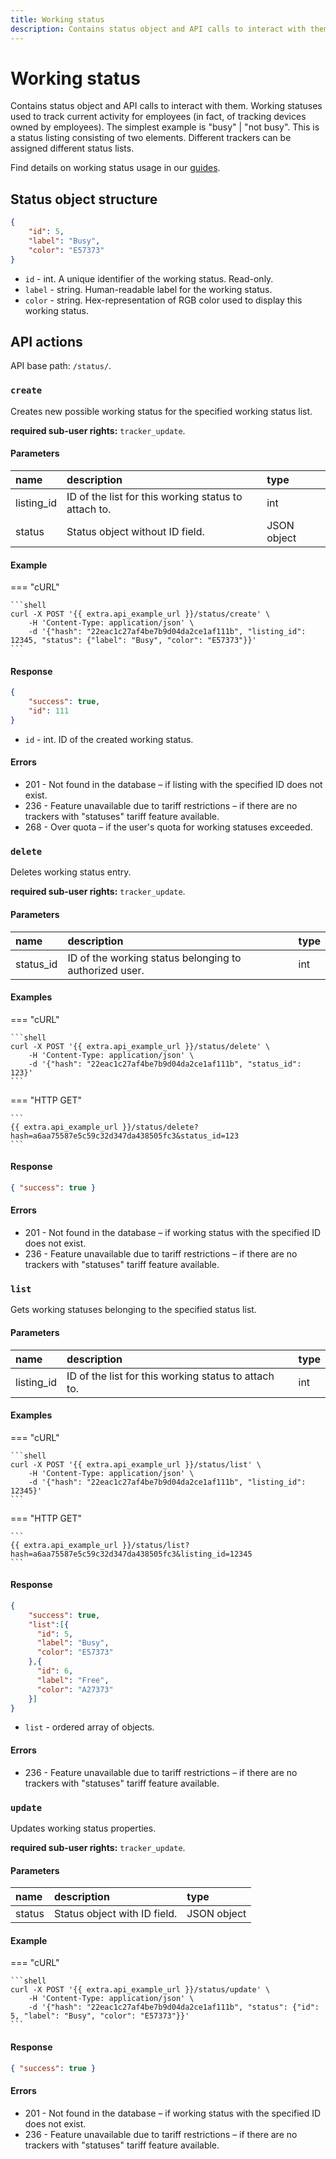 ```yaml
---
title: Working status
description: Contains status object and API calls to interact with them.
---
```


# Working status

Contains status object and API calls to interact with them. Working statuses used to track current activity for employees (in 
fact, of tracking devices owned by employees). The simplest example is "busy" | "not busy". This is a status listing 
consisting of two elements. Different trackers can be assigned different status lists.

Find details on working status usage in our [guides](../../../how-to/how-to-work-with-statuses.md).


## Status object structure

```json
{
    "id": 5,
    "label": "Busy",
    "color": "E57373"
}
```

* `id` - int. A unique identifier of the working status. Read-only.
* `label` - string. Human-readable label for the working status.
* `color` - string. Hex-representation of RGB color used to display this working status.


## API actions

API base path: `/status/`.

### `create`

Creates new possible working status for the specified working status list.

**required sub-user rights:** `tracker_update`.

#### Parameters

| name       | description                                          | type        |
|:-----------|:-----------------------------------------------------|:------------|
| listing_id | ID of the list for this working status to attach to. | int         |
| status     | Status object without ID field.                      | JSON object |

#### Example

=== "cURL"

    ```shell
    curl -X POST '{{ extra.api_example_url }}/status/create' \
        -H 'Content-Type: application/json' \
        -d '{"hash": "22eac1c27af4be7b9d04da2ce1af111b", "listing_id": 12345, "status": {"label": "Busy", "color": "E57373"}}'
    ```

#### Response

```json
{
    "success": true,
    "id": 111
}
```

* `id` - int. ID of the created working status.

#### Errors

* 201 - Not found in the database – if listing with the specified ID does not exist.
* 236 - Feature unavailable due to tariff restrictions – if there are no trackers with "statuses" tariff feature 
available.
* 268 - Over quota – if the user's quota for working statuses exceeded.


### `delete`

Deletes working status entry.

**required sub-user rights:** `tracker_update`.

#### Parameters

| name      | description                                            | type |
|:----------|:-------------------------------------------------------|:-----|
| status_id | ID of the working status belonging to authorized user. | int  |

#### Examples

=== "cURL"

    ```shell
    curl -X POST '{{ extra.api_example_url }}/status/delete' \
        -H 'Content-Type: application/json' \
        -d '{"hash": "22eac1c27af4be7b9d04da2ce1af111b", "status_id": 123}'
    ```

=== "HTTP GET"

    ```
    {{ extra.api_example_url }}/status/delete?hash=a6aa75587e5c59c32d347da438505fc3&status_id=123
    ```

#### Response

```json
{ "success": true }
```

#### Errors

* 201 - Not found in the database – if working status with the specified ID does not exist.
* 236 - Feature unavailable due to tariff restrictions – if there are no trackers with "statuses" tariff feature 
available.


### `list`

Gets working statuses belonging to the specified status list.

#### Parameters

| name       | description                                          | type |
|:-----------|:-----------------------------------------------------|:-----|
| listing_id | ID of the list for this working status to attach to. | int  |

#### Examples

=== "cURL"

    ```shell
    curl -X POST '{{ extra.api_example_url }}/status/list' \
        -H 'Content-Type: application/json' \
        -d '{"hash": "22eac1c27af4be7b9d04da2ce1af111b", "listing_id": 12345}'
    ```

=== "HTTP GET"

    ```
    {{ extra.api_example_url }}/status/list?hash=a6aa75587e5c59c32d347da438505fc3&listing_id=12345
    ```

#### Response

```json
{
    "success": true,
    "list":[{
      "id": 5,
      "label": "Busy",
      "color": "E57373"
    },{
      "id": 6,
      "label": "Free",
      "color": "A27373"
    }]
}
```

* `list` - ordered array of <status> objects.

#### Errors

* 236 - Feature unavailable due to tariff restrictions – if there are no trackers with "statuses" tariff 
feature available.


### `update`

Updates working status properties.

**required sub-user rights:** `tracker_update`.

#### Parameters

| name   | description                  | type        |
|:-------|:-----------------------------|:------------|
| status | Status object with ID field. | JSON object |

#### Example

=== "cURL"

    ```shell
    curl -X POST '{{ extra.api_example_url }}/status/update' \
        -H 'Content-Type: application/json' \
        -d '{"hash": "22eac1c27af4be7b9d04da2ce1af111b", "status": {"id": 5, "label": "Busy", "color": "E57373"}}'
    ```

#### Response

```json
{ "success": true }
```

#### Errors

* 201 - Not found in the database – if working status with the specified ID does not exist.
* 236 - Feature unavailable due to tariff restrictions – if there are no trackers with "statuses" 
tariff feature available.
